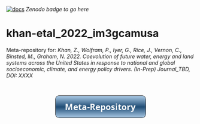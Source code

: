 <!-- badges: start --> 
[![docs](https://github.com/IMMM-SFA/khan-etal_2022_im3gcamusa/actions/workflows/docs.yaml/badge.svg?branch=main)](https://github.com/IMMM-SFA/khan-etal_2022_im3gcamusa/actions/workflows/docs.yaml)
_Zenodo badge to go here_
<!-- badges: end -->
# khan-etal_2022_im3gcamusa

Meta-repository for: *Khan, Z., Wolfram, P., Iyer, G., Rice, J., Vernon, C., Binsted, M., Graham, N. 2022. Coevolution of future water, energy and land systems across the United States in response to national and global socioeconomic, climate, and energy policy drivers. (In-Prep) Journal_TBD, DOI: XXXX*

<br>
<p align="center">
<a href = "metarepo.html"> <img src="https://github.com/JGCRI/jgcricolors/blob/main/vignettes/button_metarepo.PNG?raw=true" height="60"/> </a>
</p>